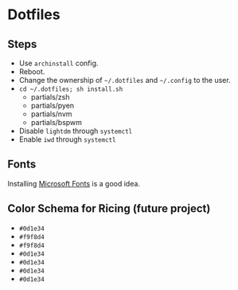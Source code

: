 # Dotfiles

## Steps

- Use `archinstall` config.
- Reboot.
- Change the ownership of `~/.dotfiles` and `~/.config` to the user.
- `cd ~/.dotfiles; sh install.sh`
    - partials/zsh
    - partials/pyen
    - partials/nvm
    - partials/bspwm
- Disable `lightdm` through `systemctl`
- Enable `iwd` through `systemctl`

## Fonts

Installing [Microsoft Fonts](https://wiki.archlinux.org/title/Microsoft_fonts) is a good idea.


## Color Schema for Ricing (future project)

- `#0d1e34`
- `#f9f8d4`
- `#f9f8d4`
- `#0d1e34`
- `#0d1e34`
- `#0d1e34`
- `#0d1e34`
